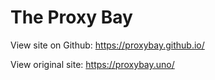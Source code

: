 # The Proxy Bay

View site on Github: https://proxybay.github.io/

View original site: https://proxybay.uno/

